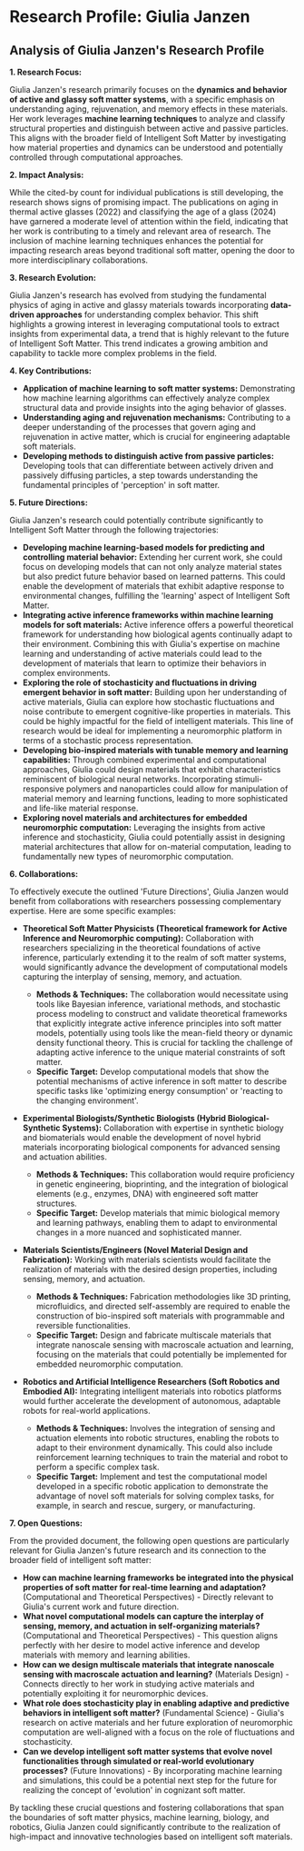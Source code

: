 # Research Profile: Giulia Janzen

## Analysis of Giulia Janzen's Research Profile

**1. Research Focus:**

Giulia Janzen's research primarily focuses on the **dynamics and behavior of active and glassy soft matter systems**, with a specific emphasis on understanding aging, rejuvenation, and memory effects in these materials.  Her work leverages **machine learning techniques** to analyze and classify structural properties and distinguish between active and passive particles. This aligns with the broader field of Intelligent Soft Matter by investigating how material properties and dynamics can be understood and potentially controlled through computational approaches.

**2. Impact Analysis:**

While the cited-by count for individual publications is still developing, the research shows signs of promising impact. The publications on aging in thermal active glasses (2022) and classifying the age of a glass (2024) have garnered a moderate level of attention within the field, indicating that her work is contributing to a timely and relevant area of research.  The inclusion of machine learning techniques enhances the potential for impacting research areas beyond traditional soft matter, opening the door to more interdisciplinary collaborations.

**3. Research Evolution:**

Giulia Janzen's research has evolved from studying the fundamental physics of aging in active and glassy materials towards incorporating **data-driven approaches** for understanding complex behavior. This shift highlights a growing interest in leveraging computational tools to extract insights from experimental data, a trend that is highly relevant to the future of Intelligent Soft Matter. This trend indicates a growing ambition and capability to tackle more complex problems in the field.

**4. Key Contributions:**

* **Application of machine learning to soft matter systems:** Demonstrating how machine learning algorithms can effectively analyze complex structural data and provide insights into the aging behavior of glasses.
* **Understanding aging and rejuvenation mechanisms:** Contributing to a deeper understanding of the processes that govern aging and rejuvenation in active matter, which is crucial for engineering adaptable soft materials. 
* **Developing methods to distinguish active from passive particles:**  Developing tools that can differentiate between actively driven and passively diffusing particles, a step towards understanding the fundamental principles of 'perception' in soft matter.


**5. Future Directions:**

Giulia Janzen's research could potentially contribute significantly to Intelligent Soft Matter through the following trajectories:


* **Developing machine learning-based models for predicting and controlling material behavior:** Extending her current work, she could focus on developing models that can not only analyze material states but also predict future behavior based on learned patterns. This could enable the development of materials that exhibit adaptive response to environmental changes, fulfilling the 'learning' aspect of Intelligent Soft Matter.
* **Integrating active inference frameworks within machine learning models for soft materials:** Active inference offers a powerful theoretical framework for understanding how biological agents continually adapt to their environment. Combining this with Giulia's expertise on machine learning and understanding of active materials could lead to the development of materials that learn to optimize their behaviors in complex environments. 
* **Exploring the role of stochasticity and fluctuations in driving emergent behavior in soft matter:** Building upon her understanding of active materials, Giulia can explore how stochastic fluctuations and noise contribute to emergent cognitive-like properties in materials. This could be highly impactful for the field of intelligent materials. This line of research would be ideal for implementing a neuromorphic platform in terms of a stochastic process representation.
* **Developing bio-inspired materials with tunable memory and learning capabilities:** Through combined experimental and computational approaches, Giulia could design materials that exhibit characteristics reminiscent of biological neural networks. Incorporating stimuli-responsive polymers and nanoparticles could allow for manipulation of material memory and learning functions, leading to more sophisticated and life-like material response.
* **Exploring novel materials and architectures for embedded neuromorphic computation:**  Leveraging the insights from active inference and stochasticity, Giulia could potentially assist in designing material architectures that allow for on-material computation, leading to fundamentally new types of neuromorphic computation.

**6. Collaborations:**

To effectively execute the outlined 'Future Directions', Giulia Janzen would benefit from collaborations with researchers possessing complementary expertise. Here are some specific examples:


* **Theoretical Soft Matter Physicists (Theoretical framework for Active Inference and Neuromorphic computing):**  Collaboration with researchers specializing in the theoretical foundations of active inference, particularly extending it to the realm of soft matter systems, would significantly advance the development of computational models capturing the interplay of sensing, memory, and actuation. 
    * **Methods & Techniques:** The collaboration would necessitate using tools like Bayesian inference, variational methods, and stochastic process modeling to construct and validate theoretical frameworks that explicitly integrate active inference principles into soft matter models, potentially using tools like the mean-field theory or dynamic density functional theory. This is crucial for tackling the challenge of adapting active inference to the unique material constraints of soft matter.
    * **Specific Target:** Develop computational models that show the potential mechanisms of active inference in soft matter to describe specific tasks like 'optimizing energy consumption' or 'reacting to the changing environment'.


* **Experimental Biologists/Synthetic Biologists (Hybrid Biological-Synthetic Systems):** Collaboration with expertise in synthetic biology and biomaterials would enable the development of novel hybrid materials incorporating biological components for advanced sensing and actuation abilities.
    * **Methods & Techniques:** This collaboration would require proficiency in genetic engineering, bioprinting, and the integration of biological elements (e.g., enzymes, DNA) with engineered soft matter structures.
    * **Specific Target:** Develop materials that mimic biological memory and learning pathways, enabling them to adapt to environmental changes in a more nuanced and sophisticated manner.


* **Materials Scientists/Engineers (Novel Material Design and Fabrication):**  Working with materials scientists would facilitate the realization of materials with the desired design properties, including sensing, memory, and actuation. 
    * **Methods & Techniques:** Fabrication methodologies like 3D printing, microfluidics, and directed self-assembly are required to enable the construction of bio-inspired soft materials with programmable and reversible functionalities.
    * **Specific Target:** Design and fabricate multiscale materials that integrate nanoscale sensing with macroscale actuation and learning, focusing on the materials that could potentially be implemented for embedded neuromorphic computation.


* **Robotics and Artificial Intelligence Researchers (Soft Robotics and Embodied AI):**  Integrating intelligent materials into robotics platforms would further accelerate the development of autonomous, adaptable robots for real-world applications. 
    * **Methods & Techniques:** Involves the integration of sensing and actuation elements into robotic structures, enabling the robots to adapt to their environment dynamically. This could also include reinforcement learning techniques to train the material and robot to perform a specific complex task.
    * **Specific Target:**  Implement and test the computational model developed in a specific robotic application to demonstrate the advantage of novel soft materials for solving complex tasks, for example, in search and rescue, surgery, or manufacturing.


**7. Open Questions:**

From the provided document, the following open questions are particularly relevant for Giulia Janzen's future research and its connection to the broader field of intelligent soft matter:

* **How can machine learning frameworks be integrated into the physical properties of soft matter for real-time learning and adaptation?** (Computational and Theoretical Perspectives) - Directly relevant to Giulia's current work and future direction.
* **What novel computational models can capture the interplay of sensing, memory, and actuation in self-organizing materials?** (Computational and Theoretical Perspectives)  - This question aligns perfectly with her desire to model active inference and develop materials with memory and learning abilities.
* **How can we design multiscale materials that integrate nanoscale sensing with macroscale actuation and learning?** (Materials Design) - Connects directly to her work in studying active materials and potentially exploiting it for neuromorphic devices.
* **What role does stochasticity play in enabling adaptive and predictive behaviors in intelligent soft matter?** (Fundamental Science) - Giulia's research on active materials and her future exploration of neuromorphic computation are well-aligned with a focus on the role of fluctuations and stochasticity.
* **Can we develop intelligent soft matter systems that evolve novel functionalities through simulated or real-world evolutionary processes?** (Future Innovations) - By incorporating machine learning and simulations, this could be a potential next step for the future for realizing the concept of 'evolution' in cognizant soft matter.


By tackling these crucial questions and fostering collaborations that span the boundaries of soft matter physics, machine learning, biology, and robotics, Giulia Janzen could significantly contribute to the realization of high-impact and innovative technologies based on intelligent soft materials. 
